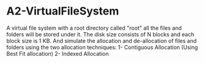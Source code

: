 # A2-VirtualFileSystem
 A virtual file system with a root directory called "root" all the files and folders will be stored under it. The disk size consists of N blocks and each block size is 1 KB. And simulate the allocation and de-allocation of files and folders using the two allocation techniques: 1- Contiguous Allocation (Using Best Fit allocation) 2- Indexed Allocation
